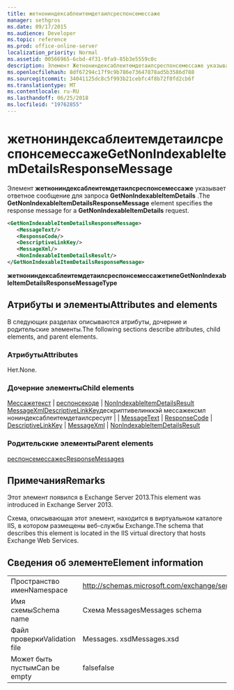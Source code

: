 ```yaml
---
title: жетнониндексаблеитемдетаилсреспонсемессаже
manager: sethgros
ms.date: 09/17/2015
ms.audience: Developer
ms.topic: reference
ms.prod: office-online-server
localization_priority: Normal
ms.assetid: 00566965-6cbd-4f31-9fa9-85b3e5559c0c
description: Элемент Жетнониндексаблеитемдетаилсреспонсемессаже указывает ответное сообщение для запроса GetNonIndexableItemDetails.
ms.openlocfilehash: 8df67294c17f9c9b786e73647878ad5b3586d788
ms.sourcegitcommit: 34041125dc8c5f993b21cebfc4f8b72f0fd2cb6f
ms.translationtype: MT
ms.contentlocale: ru-RU
ms.lasthandoff: 06/25/2018
ms.locfileid: "19762855"
---
```

# <a name="getnonindexableitemdetailsresponsemessage"></a><span data-ttu-id="8c776-103">жетнониндексаблеитемдетаилсреспонсемессаже</span><span class="sxs-lookup"><span data-stu-id="8c776-103">GetNonIndexableItemDetailsResponseMessage</span></span>

<span data-ttu-id="8c776-104">Элемент **жетнониндексаблеитемдетаилсреспонсемессаже** указывает ответное сообщение для запроса **GetNonIndexableItemDetails** .</span><span class="sxs-lookup"><span data-stu-id="8c776-104">The **GetNonIndexableItemDetailsResponseMessage** element specifies the response message for a **GetNonIndexableItemDetails** request.</span></span> 
  
```XML
<GetNonIndexableItemDetailsResponseMessage>
   <MessageText/>
   <ResponseCode/>
   <DescriptiveLinkKey/>
   <MessageXml/>
   <NonIndexableItemDetailsResult/>
</GetNonIndexableItemDetailsResponseMessage>
```

 <span data-ttu-id="8c776-105">**жетнониндексаблеитемдетаилсреспонсемессажетипе**</span><span class="sxs-lookup"><span data-stu-id="8c776-105">**GetNonIndexableItemDetailsResponseMessageType**</span></span>
## <a name="attributes-and-elements"></a><span data-ttu-id="8c776-106">Атрибуты и элементы</span><span class="sxs-lookup"><span data-stu-id="8c776-106">Attributes and elements</span></span>

<span data-ttu-id="8c776-107">В следующих разделах описываются атрибуты, дочерние и родительские элементы.</span><span class="sxs-lookup"><span data-stu-id="8c776-107">The following sections describe attributes, child elements, and parent elements.</span></span>
  
### <a name="attributes"></a><span data-ttu-id="8c776-108">Атрибуты</span><span class="sxs-lookup"><span data-stu-id="8c776-108">Attributes</span></span>

<span data-ttu-id="8c776-109">Нет.</span><span class="sxs-lookup"><span data-stu-id="8c776-109">None.</span></span>
  
### <a name="child-elements"></a><span data-ttu-id="8c776-110">Дочерние элементы</span><span class="sxs-lookup"><span data-stu-id="8c776-110">Child elements</span></span>

<span data-ttu-id="8c776-111">[Мессажетекст](messagetext.md) | [респонсекоде](responsecode.md) | [NonIndexableItemDetailsResult](nonindexableitemdetailsresult.md) [MessageXml](messagexml.md)[DescriptiveLinkKey](descriptivelinkkey.md)дескриптивелинккэй мессажексмл нониндексаблеитемдетаилсресулт |  | </span><span class="sxs-lookup"><span data-stu-id="8c776-111">[MessageText](messagetext.md) | [ResponseCode](responsecode.md) | [DescriptiveLinkKey](descriptivelinkkey.md) | [MessageXml](messagexml.md) | [NonIndexableItemDetailsResult](nonindexableitemdetailsresult.md)</span></span>
  
### <a name="parent-elements"></a><span data-ttu-id="8c776-112">Родительские элементы</span><span class="sxs-lookup"><span data-stu-id="8c776-112">Parent elements</span></span>

[<span data-ttu-id="8c776-113">респонсемессажес</span><span class="sxs-lookup"><span data-stu-id="8c776-113">ResponseMessages</span></span>](responsemessages.md)
  
## <a name="remarks"></a><span data-ttu-id="8c776-114">Примечания</span><span class="sxs-lookup"><span data-stu-id="8c776-114">Remarks</span></span>

<span data-ttu-id="8c776-115">Этот элемент появился в Exchange Server 2013.</span><span class="sxs-lookup"><span data-stu-id="8c776-115">This element was introduced in Exchange Server 2013.</span></span>
  
<span data-ttu-id="8c776-116">Схема, описывающая этот элемент, находится в виртуальном каталоге IIS, в котором размещены веб-службы Exchange.</span><span class="sxs-lookup"><span data-stu-id="8c776-116">The schema that describes this element is located in the IIS virtual directory that hosts Exchange Web Services.</span></span>
  
## <a name="element-information"></a><span data-ttu-id="8c776-117">Сведения об элементе</span><span class="sxs-lookup"><span data-stu-id="8c776-117">Element information</span></span>

|||
|:-----|:-----|
|<span data-ttu-id="8c776-118">Пространство имен</span><span class="sxs-lookup"><span data-stu-id="8c776-118">Namespace</span></span>  <br/> |http://schemas.microsoft.com/exchange/services/2006/messages  <br/> |
|<span data-ttu-id="8c776-119">Имя схемы</span><span class="sxs-lookup"><span data-stu-id="8c776-119">Schema name</span></span>  <br/> |<span data-ttu-id="8c776-120">Схема Messages</span><span class="sxs-lookup"><span data-stu-id="8c776-120">Messages schema</span></span>  <br/> |
|<span data-ttu-id="8c776-121">Файл проверки</span><span class="sxs-lookup"><span data-stu-id="8c776-121">Validation file</span></span>  <br/> |<span data-ttu-id="8c776-122">Messages. xsd</span><span class="sxs-lookup"><span data-stu-id="8c776-122">Messages.xsd</span></span>  <br/> |
|<span data-ttu-id="8c776-123">Может быть пустым</span><span class="sxs-lookup"><span data-stu-id="8c776-123">Can be empty</span></span>  <br/> |<span data-ttu-id="8c776-124">false</span><span class="sxs-lookup"><span data-stu-id="8c776-124">false</span></span>  <br/> |
   

